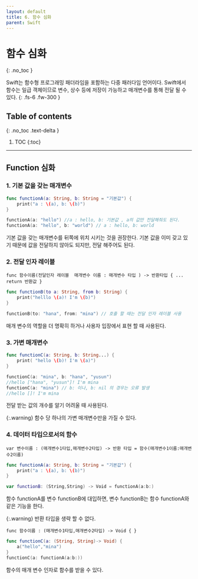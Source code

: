 ```yaml
---
layout: default
title: 6. 함수 심화 
parent: Swift
---
```



# 함수 심화
{: .no_toc }

Swift는 함수형 프로그래밍 패더라임을 포함하는 다중 패러다임 언어이다.
Swift에서 함수는 일급 객체이므로 변수, 상수 등에 저장이 가능하고 매개변수를 통해 전달 될 수 있다.
{: .fs-6 .fw-300 }


## Table of contents
{: .no_toc .text-delta }

1. TOC
{:toc}

---



## Function 심화 

### 1. 기본 값을 갖는 매개변수 

```swift
func functionA(a: String, b: String = "기본값") {
    print("a : \(a), b: \(b)")
}

functionA(a: "hello") //a : hello, b: 기본값 , a의 값만 전달해줘도 된다.
functionA(a: "hello", b: "world") // a : hello, b: world
```

기본 값을 갖는 매개변수를 뒤쪽에 위치 시키는 것을 권장한다. 
기본 값을 이미 갖고 있기 때문에 값을 전달하지 않아도 되지만, 전달 해주어도 된다.


### 2. 전달 인자 레이블 

 `func 함수이름(전달인자 레이블  매개변수 이름 : 매개변수 타입 ) -> 반환타입 { ... return 반환값 }`

```swift
func functionB(to a: String, from b: String) {
    print("helllo \(a)! I'm \(b)")
}

functionB(to: "hana", from: "mina") // 호출 할 때는 전달 인자 레이블 사용
```

매개 변수의 역할을 더 명확히 하거나 사용자 입장에서 표현 할 때 사용된다. 


### 3. 가변 매개변수 

```swift
func functionC(a: String, b: String...) {
    print( "hello \(b)! I'm \(a)")
}

functionC(a: "mina", b: "hana", "yusun")
//hello ["hana", "yusun"]! I'm mina
functionC(a: "mina") // b: 이나, b: nil 의 경우는 오류 발생
//hello []! I'm mina
```

전달 받는 값의 개수를 알기 어려울 때 사용된다. 

{:.warning}
함수 당 하나의 가변 매개변수만을 가질 수 있다.  


### 4. 데이터 타입으로서의 함수 

 `var 변수이름 : (매개변수1타입,매개변수2타입) -> 반환 타입 = 함수(매개변수1이름:매개변수2이름)`

```swift
func functionA(a: String, b: String = "기본값") {
    print("a : \(a), b: \(b)")
}

var functionB: (String,String) -> Void = functionA(a:b:)
```

함수 functionA를 변수 functionB에 대입하면, 변수 functionB는 함수 functionA와 같은 기능을 한다.

{:.warning}
반환 타입을 생략 할 수 없다.   


 `func 함수이름 : (매개변수1타입,매개변수2타입) -> Void { }`

```swift
func functionC(a: (String, String)-> Void) {
    a("hello","mina")
}
functionC(a: functionA(a:b:))
```

함수의 매개 변수 인자로 함수를 받을 수 있다. 

